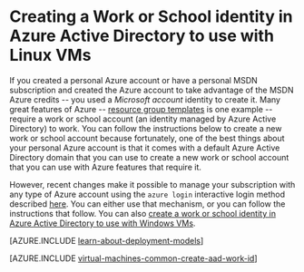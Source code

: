 <properties
   pageTitle="Create a work or school identity in AAD | Microsoft Azure"
   description="Learn how to create a work or school identity in Azure Active Directory to use with your Linux virtual machines."
   services="virtual-machines-linux"
   documentationCenter=""
   authors="squillace"
   manager="timlt"
   editor=""
   tags="azure-service-management,azure-resource-manager"/>

<tags
   ms.service="virtual-machines-linux"
   ms.devlang="na"
   ms.topic="article"
   ms.tgt_pltfrm="vm-linux"
   ms.workload="infrastructure"
   ms.date="08/23/2016"
   ms.author="rasquill"/>

# Creating a Work or School identity in Azure Active Directory to use with Linux VMs

If you created a personal Azure account or have a personal MSDN subscription and created the Azure account to take advantage of the MSDN Azure credits -- you used a *Microsoft account* identity to create it. Many great features of Azure -- [resource group templates](../resource-group-overview.md) is one example -- require a work or school account (an identity managed by Azure Active Directory) to work. You can follow the instructions below to create a new work or school account because fortunately, one of the best things about your personal Azure account is that it comes with a default Azure Active Directory domain that you can use to create a new work or school account that you can use with Azure features that require it.

However, recent changes make it possible to manage your subscription with any type of Azure account using the `azure login` interactive login method described [here](../xplat-cli-connect.md). You can either use that mechanism, or you can follow the instructions that follow. You can also [create a work or school identity in Azure Active Directory to use with Windows VMs](virtual-machines-windows-create-aad-work-id.md).

[AZURE.INCLUDE [learn-about-deployment-models](../../includes/learn-about-deployment-models-both-include.md)]

[AZURE.INCLUDE [virtual-machines-common-create-aad-work-id](../../includes/virtual-machines-common-create-aad-work-id.md)]
